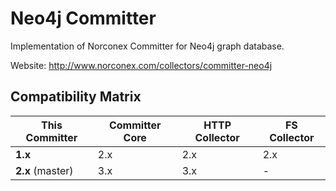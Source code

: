Neo4j Committer
=======================

Implementation of Norconex Committer for Neo4j graph database.

Website: http://www.norconex.com/collectors/committer-neo4j

## Compatibility Matrix

| This Committer   | Committer Core | HTTP Collector | FS Collector |
| ---------------- | -------------- | -------------- | ------------ |
| **1.x**          | 2.x            | 2.x            | 2.x          |
| **2.x** (master) | 3.x            | 3.x            | -            |

